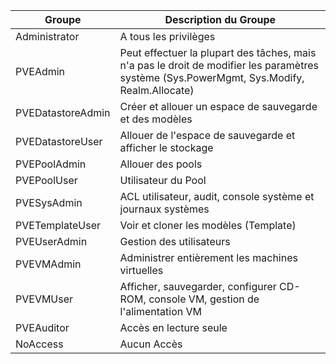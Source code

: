 | Groupe             | Description du Groupe
| ------------------ | ----------------------------------------------------------------------------------------------------------------------------------------------- |
| Administrator      | A tous les privilèges                                                                                                                           |
| PVEAdmin           | Peut effectuer la plupart des tâches, mais n'a pas le droit de modifier les paramètres système (Sys.PowerMgmt, Sys.Modify, Realm.Allocate)      |
| PVEDatastoreAdmin	 | Créer et allouer un espace de sauvegarde et des modèles                                                                                         |
| PVEDatastoreUser	 | Allouer de l'espace de sauvegarde et afficher le stockage                                                                                       |
| PVEPoolAdmin	     | Allouer des pools                                                                                                                               |
| PVEPoolUser        | Utilisateur du Pool                                                                                                                             |
| PVESysAdmin	       | ACL utilisateur, audit, console système et journaux systèmes                                                                                    |
| PVETemplateUser	   | Voir et cloner les modèles (Template)                                                                                                           |
| PVEUserAdmin	     | Gestion des utilisateurs                                                                                                                        |
| PVEVMAdmin	       | Administrer entièrement les machines virtuelles                                                                                                 |
| PVEVMUser	         | Afficher, sauvegarder, configurer CD-ROM, console VM, gestion de l'alimentation VM                                                              |
| PVEAuditor	       | Accès en lecture seule                                                                                                                          |
| NoAccess	         | Aucun Accès                                                                                                                                     |

